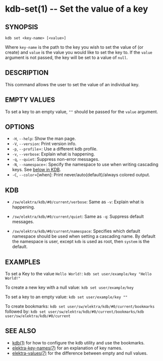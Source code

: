 kdb-set(1) -- Set the value of a key
====================================

## SYNOPSIS

`kdb set <key-name> [<value>]`

Where `key-name` is the path to the key you wish to set the value of (or create) and `value` is the value you would like to set the key to.
If the `value` argument is not passed, the key will be set to a value of `null`.

## DESCRIPTION

This command allows the user to set the value of an individual key.

## EMPTY VALUES

To set a key to an empty value, `""` should be passed for the `value` argument.

## OPTIONS

- `-H`, `--help`:
  Show the man page.
- `-V`, `--version`:
  Print version info.
- `-p`, `--profile`=<profile>:
  Use a different kdb profile.
- `-v`, `--verbose`:
  Explain what is happening.
- `-q`, `--quiet`:
  Suppress non-error messages.
- `-N`, `--namespace`=<ns>:
  Specify the namespace to use when writing cascading keys.
  See [below in KDB](#KDB).
- `-C`, `--color`=[when]:
  Print never/auto(default)/always colored output.

## KDB

- `/sw/elektra/kdb/#0/current/verbose`:
  Same as `-v`: Explain what is happening.

- `/sw/elektra/kdb/#0/current/quiet`:
  Same as `-q`: Suppress default messages.

- `/sw/elektra/kdb/#0/current/namespace`:
  Specifies which default namespace should be used when setting a cascading name.
  By default the namespace is user, except `kdb` is used as root, then `system`
  is the default.


## EXAMPLES

To set a Key to the value `Hello World!`:
`kdb set user/example/key "Hello World!"`

To create a new key with a null value:
`kdb set user/example/key`

To set a key to an empty value:
`kdb set user/example/key ""`

To create bookmarks:
`kdb set user/sw/elektra/kdb/#0/current/bookmarks`
followed by:
`kdb set user/sw/elektra/kdb/#0/current/bookmarks/kdb user/sw/elektra/kdb/#0/current`


## SEE ALSO

- [kdb(1)](kdb.md) for how to configure the kdb utility and use the bookmarks.
- [elektra-key-names(7)](elektra-key-names.md) for an explanation of key names.
- [elektra-values(7)](elektra-values.md) for the difference between empty and null values.
